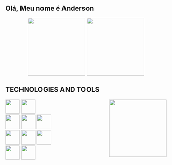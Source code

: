 ## Olá, Meu nome é Anderson

<div align="center">
  <img height="180em" src="https://github-readme-stats.vercel.app/api?username=not2nder&theme=github_dark&hide_border=true"/>
  <img height="180em" src="https://github-readme-stats.vercel.app/api/top-langs/?username=not2nder&layout=compact&theme=github_dark&hide_border=true"/>
</div>

## TECHNOLOGIES AND TOOLS
<div>
  <img height="180em" align="right" src="https://github.com/not2nder/not2nder/assets/130621173/961b1c23-c21d-4aca-81f5-811a42a67f22">
  <div>
    <img height="45em" src="https://cdn.jsdelivr.net/gh/devicons/devicon/icons/github/github-original.svg" />
    <img height="45em" src="https://cdn.jsdelivr.net/gh/devicons/devicon/icons/linux/linux-original.svg" /><br>
    <img height="45em" src="https://cdn.jsdelivr.net/gh/devicons/devicon/icons/python/python-original.svg" />
    <img height="45em" src="https://cdn.jsdelivr.net/gh/devicons/devicon/icons/cplusplus/cplusplus-original.svg" />
    <img height="45em" src="https://cdn.jsdelivr.net/gh/devicons/devicon/icons/java/java-original.svg" /><br>
    <img height="45em" src="https://cdn.jsdelivr.net/gh/devicons/devicon/icons/html5/html5-original.svg" />
    <img height="45em" src="https://cdn.jsdelivr.net/gh/devicons/devicon/icons/css3/css3-original.svg" />
    <img height="45em" src="https://cdn.jsdelivr.net/gh/devicons/devicon/icons/javascript/javascript-original.svg" /><br>
    <img height="45em" src="https://cdn.jsdelivr.net/gh/devicons/devicon/icons/sqlite/sqlite-original.svg" />
    <img height="45em" src="https://cdn.jsdelivr.net/gh/devicons/devicon/icons/mysql/mysql-original-wordmark.svg" />
  </div>
</div>
